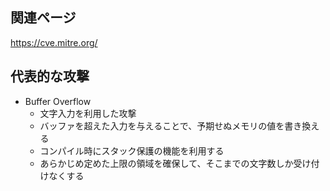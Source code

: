 ## 関連ページ
https://cve.mitre.org/


## 代表的な攻撃
- Buffer Overflow
    - 文字入力を利用した攻撃
    - バッファを超えた入力を与えることで、予期せぬメモリの値を書き換える
    - コンパイル時にスタック保護の機能を利用する
    - あらかじめ定めた上限の領域を確保して、そこまでの文字数しか受け付けなくする